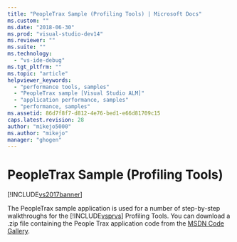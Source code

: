 ```yaml
---
title: "PeopleTrax Sample (Profiling Tools) | Microsoft Docs"
ms.custom: ""
ms.date: "2018-06-30"
ms.prod: "visual-studio-dev14"
ms.reviewer: ""
ms.suite: ""
ms.technology: 
  - "vs-ide-debug"
ms.tgt_pltfrm: ""
ms.topic: "article"
helpviewer_keywords: 
  - "performance tools, samples"
  - "PeopleTrax sample [Visual Studio ALM]"
  - "application performance, samples"
  - "performance, samples"
ms.assetid: 86d7f8f7-d812-4e76-bed1-e66d81709c15
caps.latest.revision: 28
author: "mikejo5000"
ms.author: "mikejo"
manager: "ghogen"
---
```

# PeopleTrax Sample (Profiling Tools)
[!INCLUDE[vs2017banner](../includes/vs2017banner.md)]

  
The PeopleTrax sample application is used for a number of step-by-step walkthroughs for the [!INCLUDE[vsprvs](../includes/vsprvs-md.md)] Profiling Tools. You can download a .zip file containing the People Trax application code from the [MSDN Code Gallery](http://go.microsoft.com/fwlink/?LinkId=160299).



